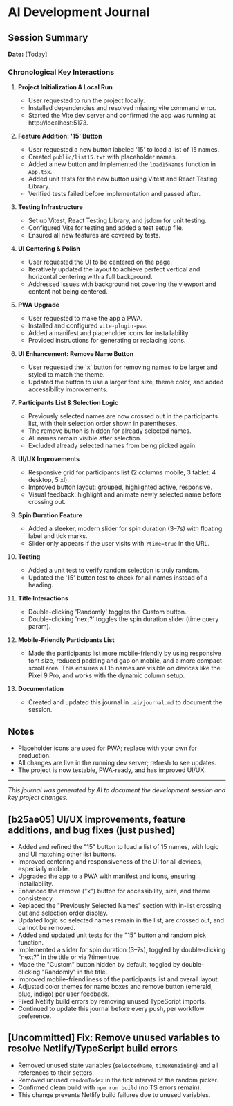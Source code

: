# AI Development Journal

## Session Summary

**Date:** [Today]

### Chronological Key Interactions

1. **Project Initialization & Local Run**
   - User requested to run the project locally.
   - Installed dependencies and resolved missing vite command error.
   - Started the Vite dev server and confirmed the app was running at http://localhost:5173.

2. **Feature Addition: '15' Button**
   - User requested a new button labeled '15' to load a list of 15 names.
   - Created `public/list15.txt` with placeholder names.
   - Added a new button and implemented the `load15Names` function in `App.tsx`.
   - Added unit tests for the new button using Vitest and React Testing Library.
   - Verified tests failed before implementation and passed after.

3. **Testing Infrastructure**
   - Set up Vitest, React Testing Library, and jsdom for unit testing.
   - Configured Vite for testing and added a test setup file.
   - Ensured all new features are covered by tests.

4. **UI Centering & Polish**
   - User requested the UI to be centered on the page.
   - Iteratively updated the layout to achieve perfect vertical and horizontal centering with a full background.
   - Addressed issues with background not covering the viewport and content not being centered.

5. **PWA Upgrade**
   - User requested to make the app a PWA.
   - Installed and configured `vite-plugin-pwa`.
   - Added a manifest and placeholder icons for installability.
   - Provided instructions for generating or replacing icons.

6. **UI Enhancement: Remove Name Button**
   - User requested the 'x' button for removing names to be larger and styled to match the theme.
   - Updated the button to use a larger font size, theme color, and added accessibility improvements.

7. **Participants List & Selection Logic**
   - Previously selected names are now crossed out in the participants list, with their selection order shown in parentheses.
   - The remove button is hidden for already selected names.
   - All names remain visible after selection.
   - Excluded already selected names from being picked again.

8. **UI/UX Improvements**
   - Responsive grid for participants list (2 columns mobile, 3 tablet, 4 desktop, 5 xl).
   - Improved button layout: grouped, highlighted active, responsive.
   - Visual feedback: highlight and animate newly selected name before crossing out.

9. **Spin Duration Feature**
   - Added a sleeker, modern slider for spin duration (3–7s) with floating label and tick marks.
   - Slider only appears if the user visits with `?time=true` in the URL.

10. **Testing**
    - Added a unit test to verify random selection is truly random.
    - Updated the '15' button test to check for all names instead of a heading.

11. **Title Interactions**
    - Double-clicking 'Randomly' toggles the Custom button.
    - Double-clicking 'next?' toggles the spin duration slider (time query param).

12. **Mobile-Friendly Participants List**
    - Made the participants list more mobile-friendly by using responsive font size, reduced padding and gap on mobile, and a more compact scroll area. This ensures all 15 names are visible on devices like the Pixel 9 Pro, and works with the dynamic column setup.

13. **Documentation**
    - Created and updated this journal in `.ai/journal.md` to document the session.

## Notes
- Placeholder icons are used for PWA; replace with your own for production.
- All changes are live in the running dev server; refresh to see updates.
- The project is now testable, PWA-ready, and has improved UI/UX.

---

*This journal was generated by AI to document the development session and key project changes.* 

## [b25ae05] UI/UX improvements, feature additions, and bug fixes (just pushed)

- Added and refined the "15" button to load a list of 15 names, with logic and UI matching other list buttons.
- Improved centering and responsiveness of the UI for all devices, especially mobile.
- Upgraded the app to a PWA with manifest and icons, ensuring installability.
- Enhanced the remove ("x") button for accessibility, size, and theme consistency.
- Replaced the "Previously Selected Names" section with in-list crossing out and selection order display.
- Updated logic so selected names remain in the list, are crossed out, and cannot be removed.
- Added and updated unit tests for the "15" button and random pick function.
- Implemented a slider for spin duration (3–7s), toggled by double-clicking "next?" in the title or via ?time=true.
- Made the "Custom" button hidden by default, toggled by double-clicking "Randomly" in the title.
- Improved mobile-friendliness of the participants list and overall layout.
- Adjusted color themes for name boxes and remove button (emerald, blue, indigo) per user feedback.
- Fixed Netlify build errors by removing unused TypeScript imports.
- Continued to update this journal before every push, per workflow preference. 

## [Uncommitted] Fix: Remove unused variables to resolve Netlify/TypeScript build errors

- Removed unused state variables (`selectedName`, `timeRemaining`) and all references to their setters.
- Removed unused `randomIndex` in the tick interval of the random picker.
- Confirmed clean build with `npm run build` (no TS errors remain).
- This change prevents Netlify build failures due to unused variables. 